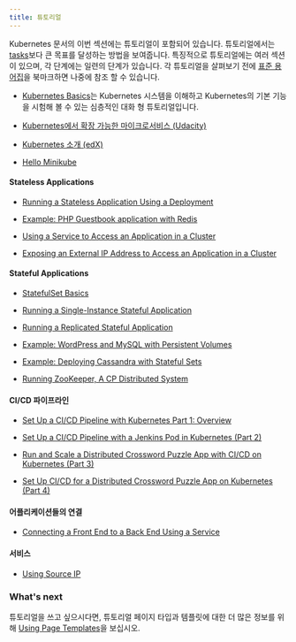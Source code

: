 ```yaml
---
title: 튜토리얼
---
```


Kubernetes 문서의 이번 섹션에는 튜토리얼이 포함되어 있습니다.
튜토리얼에서는 [tasks](/docs/tasks/)보다 큰 목표를 달성하는 방법을 보여줍니다.
특징적으로 튜토리얼에는 여러 섹션이 있으며, 각 단계에는 일련의 단계가 있습니다.
각 튜토리얼을 살펴보기 전에 [표준 용어집](/docs/reference/glossary/)을 북마크하면 나중에 참조 할 수 있습니다.

* [Kubernetes Basics](/docs/tutorials/kubernetes-basics/)는 Kubernetes 시스템을 이해하고 Kubernetes의 기본 기능을 시험해 볼 수 있는 심층적인 대화 형 튜토리얼입니다.

* [Kubernetes에서 확장 가능한 마이크로서비스 (Udacity)](https://www.udacity.com/course/scalable-microservices-with-kubernetes--ud615)

* [Kubernetes 소개 (edX)](https://www.edx.org/course/introduction-kubernetes-linuxfoundationx-lfs158x#)

* [Hello Minikube](/docs/tutorials/stateless-application/hello-minikube/)

#### Stateless Applications

* [Running a Stateless Application Using a Deployment](/docs/tutorials/stateless-application/run-stateless-application-deployment/)

* [Example: PHP Guestbook application with Redis](/docs/tutorials/stateless-application/guestbook/)

* [Using a Service to Access an Application in a Cluster](/docs/tutorials/stateless-application/expose-external-ip-address-service/)

* [Exposing an External IP Address to Access an Application in a Cluster](/docs/tutorials/stateless-application/expose-external-ip-address/)

#### Stateful Applications

* [StatefulSet Basics](/docs/tutorials/stateful-application/basic-stateful-set/)

* [Running a Single-Instance Stateful Application](/docs/tutorials/stateful-application/run-stateful-application/)

* [Running a Replicated Stateful Application](/docs/tasks/run-application/run-replicated-stateful-application/)

* [Example: WordPress and MySQL with Persistent Volumes](/docs/tutorials/stateful-application/mysql-wordpress-persistent-volume/)

* [Example: Deploying Cassandra with Stateful Sets](/docs/tutorials/stateful-application/cassandra/)

* [Running ZooKeeper, A CP Distributed System](/docs/tutorials/stateful-application/zookeeper/)

#### CI/CD 파이프라인

* [Set Up a CI/CD Pipeline with Kubernetes Part 1: Overview](https://www.linux.com/blog/learn/chapter/Intro-to-Kubernetes/2017/5/set-cicd-pipeline-kubernetes-part-1-overview)

* [Set Up a CI/CD Pipeline with a Jenkins Pod in Kubernetes (Part 2)](https://www.linux.com/blog/learn/chapter/Intro-to-Kubernetes/2017/6/set-cicd-pipeline-jenkins-pod-kubernetes-part-2)

* [Run and Scale a Distributed Crossword Puzzle App with CI/CD on Kubernetes (Part 3)](https://www.linux.com/blog/learn/chapter/intro-to-kubernetes/2017/6/run-and-scale-distributed-crossword-puzzle-app-cicd-kubernetes-part-3)

* [Set Up CI/CD for a Distributed Crossword Puzzle App on Kubernetes (Part 4)](https://www.linux.com/blog/learn/chapter/intro-to-kubernetes/2017/6/set-cicd-distributed-crossword-puzzle-app-kubernetes-part-4)

#### 어플리케이션들의 연결

* [Connecting a Front End to a Back End Using a Service](/docs/tutorials/connecting-apps/connecting-frontend-backend/)

#### 서비스

* [Using Source IP](/docs/tutorials/services/source-ip/)

### What's next

튜토리얼을 쓰고 싶으시다면, 튜토리얼 페이지 타입과 템플릿에 대한 더 많은 정보를 위해 [Using Page Templates](/docs/home/contribute/page-templates/)을 보십시오.

